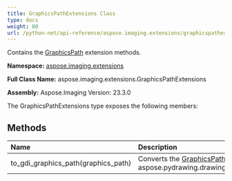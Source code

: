 ```yaml
---
title: GraphicsPathExtensions Class
type: docs
weight: 80
url: /python-net/api-reference/aspose.imaging.extensions/graphicspathextensions/
---
```


Contains the [GraphicsPath](/imaging/python-net/api-reference/aspose.imaging/graphicspath/) extension methods.

**Namespace:** [aspose.imaging.extensions](/imaging/python-net/api-reference/aspose.imaging.extensions/)

**Full Class Name:** aspose.imaging.extensions.GraphicsPathExtensions

**Assembly:**  Aspose.Imaging Version: 23.3.0

The GraphicsPathExtensions type exposes the following members:
## **Methods**
|**Name**|**Description**|
| :- | :- |
|to_gdi_graphics_path(graphics_path)|Converts the [GraphicsPath](/imaging/python-net/api-reference/aspose.imaging/graphicspath/) to the aspose.pydrawing.drawing2d.GraphicsPath.|
